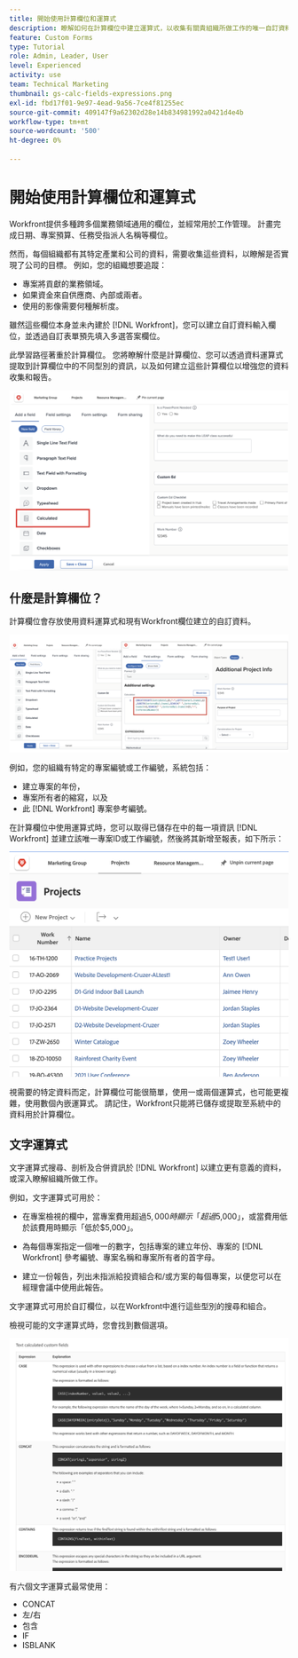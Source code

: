 ```yaml
---
title: 開始使用計算欄位和運算式
description: 瞭解如何在計算欄位中建立運算式，以收集有關貴組織所做工作的唯一自訂資料。
feature: Custom Forms
type: Tutorial
role: Admin, Leader, User
level: Experienced
activity: use
team: Technical Marketing
thumbnail: gs-calc-fields-expressions.png
exl-id: fbd17f01-9e97-4ead-9a56-7ce4f81255ec
source-git-commit: 409147f9a62302d28e14b834981992a0421d4e4b
workflow-type: tm+mt
source-wordcount: '500'
ht-degree: 0%

---
```


# 開始使用計算欄位和運算式

<!-- **Note**: The expression examples shown are simple and some may be mitigated by fields already supplied by  . However, the examples are used to illustrate the foundational knowledge needed in order to build expressions in Workfront.-->

Workfront提供多種跨多個業務領域通用的欄位，並經常用於工作管理。 計畫完成日期、專案預算、任務受指派人名稱等欄位。

然而，每個組織都有其特定產業和公司的資料，需要收集這些資料，以瞭解是否實現了公司的目標。 例如，您的組織想要追蹤：

* 專案將貢獻的業務領域。
* 如果資金來自供應商、內部或兩者。
* 使用的影像需要何種解析度。

雖然這些欄位本身並未內建於 [!DNL Workfront]，您可以建立自訂資料輸入欄位，並透過自訂表單預先填入多選答案欄位。

此學習路徑著重於計算欄位。 您將瞭解什麼是計算欄位、您可以透過資料運算式提取到計算欄位中的不同型別的資訊，以及如何建立這些計算欄位以增強您的資料收集和報告。

![資源管理設定一頁傳呼機](assets/GS01.png)

## 什麼是計算欄位？

計算欄位會存放使用資料運算式和現有Workfront欄位建立的自訂資料。

![具有使用率報告的工作負載平衡器](assets/GS02.png)

例如，您的組織有特定的專案編號或工作編號，系統包括：

* 建立專案的年份，
* 專案所有者的縮寫，以及
* 此 [!DNL Workfront] 專案參考編號。


在計算欄位中使用運算式時，您可以取得已儲存在中的每一項資訊 [!DNL Workfront] 並建立該唯一專案ID或工作編號，然後將其新增至報表，如下所示：

![具有使用率報告的工作負載平衡器](assets/GS03.png)

視需要的特定資料而定，計算欄位可能很簡單，使用一或兩個運算式，也可能更複雜，使用數個內嵌運算式。 請記住，Workfront只能將已儲存或提取至系統中的資料用於計算欄位。

## 文字運算式

文字運算式搜尋、剖析及合併資訊於 [!DNL Workfront] 以建立更有意義的資料，或深入瞭解組織所做工作。

例如，文字運算式可用於：

* 在專案檢視的欄中，當專案費用超過$5,000時顯示「超過$5,000」，或當費用低於該費用時顯示「低於$5,000」。

* 為每個專案指定一個唯一的數字，包括專案的建立年份、專案的  [!DNL Workfront] 參考編號、專案名稱和專案所有者的首字母。

* 建立一份報告，列出未指派給投資組合和/或方案的每個專案，以便您可以在經理會議中使用此報告。

文字運算式可用於自訂欄位，以在Workfront中進行這些型別的搜尋和組合。

檢視可能的文字運算式時，您會找到數個選項。

![資源管理設定一頁傳呼機](assets/TE01.png)

有六個文字運算式最常使用：

* CONCAT
* 左/右
* 包含
* IF
* ISBLANK